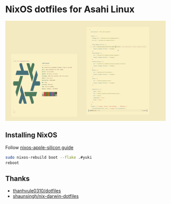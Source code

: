 # NixOS dotfiles for Asahi Linux

![screenshot](./screenshot.png)

## Installing NixOS

Follow [nixos-apple-silicon guide](https://github.com/tpwrules/nixos-apple-silicon/tree/main/docs/uefi-standalone.md)

```bash
sudo nixos-rebuild boot --flake .#yuki
reboot
```

## Thanks

- [thanhvule0310/dotfiles](https://github.com/thanhvule0310/dotfiles)
- [shaunsingh/nix-darwin-dotfiles](https://github.com/shaunsingh/nix-darwin-dotfiles)
